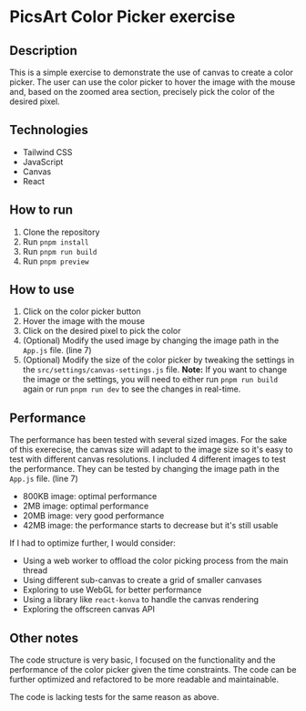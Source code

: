 # PicsArt Color Picker exercise

## Description

This is a simple exercise to demonstrate the use of canvas to create a color picker. The user can use the color picker to hover the image with the mouse and, based on the zoomed area section, precisely pick the color of the desired pixel.

## Technologies

-   Tailwind CSS
-   JavaScript
-   Canvas
-   React

## How to run

1. Clone the repository
2. Run `pnpm install`
3. Run `pnpm run build`
4. Run `pnpm preview`

## How to use

1. Click on the color picker button
2. Hover the image with the mouse
3. Click on the desired pixel to pick the color
4. (Optional) Modify the used image by changing the image path in the `App.js` file. (line 7)
5. (Optional) Modify the size of the color picker by tweaking the settings in the `src/settings/canvas-settings.js` file.
   **Note:** If you want to change the image or the settings, you will need to either run `pnpm run build` again or run `pnpm run dev` to see the changes in real-time.

## Performance

The performance has been tested with several sized images. For the sake of this exerecise, the canvas size will adapt to the image size so it's easy to test with different canvas resolutions.
I included 4 different images to test the performance. They can be tested by changing the image path in the `App.js` file. (line 7)

-   800KB image: optimal performance
-   2MB image: optimal performance
-   20MB image: very good performance
-   42MB image: the performance starts to decrease but it's still usable

If I had to optimize further, I would consider:

-   Using a web worker to offload the color picking process from the main thread
-   Using different sub-canvas to create a grid of smaller canvases
-   Exploring to use WebGL for better performance
-   Using a library like `react-konva` to handle the canvas rendering
-   Exploring the offscreen canvas API

## Other notes

The code structure is very basic, I focused on the functionality and the performance of the color picker given the time constraints. The code can be further optimized and refactored to be more readable and maintainable.

The code is lacking tests for the same reason as above.
